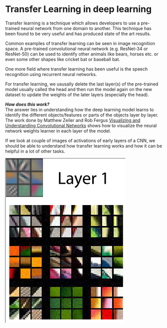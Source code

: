 # Transfer Learning in deep learning

Transfer learning is a technique which allows developers to use a pre-trained neural network from one domain to another. This technique has
been found to be very useful and has produced state of the art results.

Common examples of transfer learning can be seen in image recognition space. A pre-trained convolutional neural network (e.g. ResNet-34 or ResNet-50)
can be used to identify other animals like bears, horses etc. or even some other shapes like cricket bat or baseball bat.

One more field where transfer learning has been useful is the speech recognition using recurrent neural networks.

For transfer learning, we ususally delete the last layer(s) of the pre-trained model usually called the head and then run the model again on the new dataset
to update the weights of the later layers (especially the head).

**_How does this work?_**  
The answer lies in understanding how the deep learning model learns to identify the different objects/features or parts of the objects layer by layer.  
The work done by Matthew Zeiler and Rob Fergus [Visualizing and Understanding Convolutional Networks](https://arxiv.org/pdf/1311.2901.pdf) shows how to visualize the neural network weights learner in each layer of the model. 

If we look at couple of images of activations of early layers of a CNN, we should be able to understand how transfer learning works and how it can be helpful in a lot of other tasks.

![Layer1](../images/layer1.png "Activations of early layers of a CNN by Matthew D. Zeiler and Rob Fergus")

